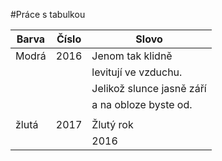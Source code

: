 #Práce s tabulkou

| Barva         | Číslo         | Slovo         |
|---------------|---------------|--------------------|
| Modrá         | 2016          | Jenom tak klidně  |
|               |               | levitují ve vzduchu.   |
|               |               | Jelikož slunce jasně září |  
|               |               | a na obloze byste od.
|               |               |                   |
| žlutá         | 2017          | Žlutý rok   |
|               |               | 2016        |